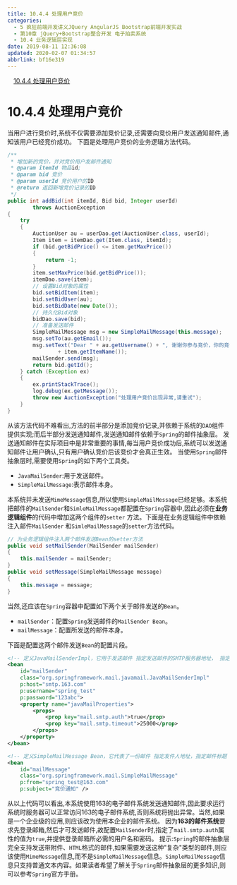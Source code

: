 ```yaml
---
title: 10.4.4 处理用户竞价
categories: 
  - 5 疯狂前端开发讲义JQuery AngularJS Bootstrap前端开发实战
  - 第10章 jQuery+Bootstrap整合开发 电子拍卖系统
  - 10.4 业务逻辑层实现
date: 2019-08-11 12:36:08
updated: 2020-02-07 01:34:57
abbrlink: bf16e319
---
```

<div id='my_toc'><a href="/JavaReadingNotes/bf16e319/#10-4-4-处理用户竞价" class="header_1">10.4.4 处理用户竞价</a>&nbsp;<br></div>
<style>.header_1{margin-left: 1em;}.header_2{margin-left: 2em;}.header_3{margin-left: 3em;}.header_4{margin-left: 4em;}.header_5{margin-left: 5em;}.header_6{margin-left: 6em;}</style>
<!--more-->
<script>if (navigator.platform.search('arm')==-1){document.getElementById('my_toc').style.display = 'none';}var e,p = document.getElementsByTagName('p');while (p.length>0) {e = p[0];e.parentElement.removeChild(e);}</script>

<!--end-->
# 10.4.4 处理用户竞价 #
当用户进行竞价时,系统不仅需要添加竞价记录,还需要向竞价用户发送通知邮件,通知该用户已经竞价成功。
下面是处理用户竞价的业务逻辑方法代码。
```java
/**
 * 增加新的竞价，并对竞价用户发邮件通知
 * @param itemId 物品id;
 * @param bid 竞价
 * @param userId 竞价用户的ID
 * @return 返回新增竞价记录的ID
 */
public int addBid(int itemId, Bid bid, Integer userId)
        throws AuctionException
{
    try
    {
        AuctionUser au = userDao.get(AuctionUser.class, userId);
        Item item = itemDao.get(Item.class, itemId);
        if (bid.getBidPrice() <= item.getMaxPrice())
        {
            return -1;
        }
        item.setMaxPrice(bid.getBidPrice());
        itemDao.save(item);
        // 设置Bid对象的属性
        bid.setBidItem(item);
        bid.setBidUser(au);
        bid.setBidDate(new Date());
        // 持久化Bid对象
        bidDao.save(bid);
        // 准备发送邮件
        SimpleMailMessage msg = new SimpleMailMessage(this.message);
        msg.setTo(au.getEmail());
        msg.setText("Dear " + au.getUsername() + ", 谢谢你参与竞价，你的竞价的物品的是: "
                + item.getItemName());
        mailSender.send(msg);
        return bid.getId();
    } catch (Exception ex)
    {
        ex.printStackTrace();
        log.debug(ex.getMessage());
        throw new AuctionException("处理用户竞价出现异常,请重试");
    }
}
```
从该方法代码不难看出,方法的前半部分是添加竞价记录,并依赖于系统的`DAO`组件提供实现;而后半部分发送通知邮件,发送通知邮件依赖于`Spring`的邮件抽象层。
发送通知邮件在实际项目中是非常重要的事情,每当用户竞价成功后,系统可以发送通知邮件让用户确认,只有用户确认竞价后该竞价才会真正生效。
当使用`Spring`邮件抽象层时,需要使用`Spring`的如下两个工具类。
- `JavaMailSender`:用于发送邮件。
- `SimpleMailMessage`:表示邮件本身。

本系统并未发送`MimeMessage`信息,所以使用`SimpleMailMessage`已经足够。本系统把邮件的`MailSender`和`SimleMailMessage`都配置在`Spring`容器中,因此必须在**业务逻辑组件**的代码中增加这两个组件的`setter` 方法。下面是在业务逻辑组件中依赖注入邮件`MailSender` 和`SimleMailMessage`的`setter`方法代码。
```java
// 为业务逻辑组件注入两个邮件发送Bean的setter方法
public void setMailSender(MailSender mailSender)
{
    this.mailSender = mailSender;
}
public void setMessage(SimpleMailMessage message)
{
    this.message = message;
}
```
当然,还应该在`Spring`容器中配置如下两个关于邮件发送的`Bean`。
- `mailSender`：配置`Spring`发送邮件的`MailSender Bean`。
- `mailMessage`：配置所发送的邮件本身。

下面是配置这两个邮件发送`Bean`的配置片段。
```xml
<!-- 定义JavaMailSenderImpl，它用于发送邮件 指定发送邮件的SMTP服务器地址， 指定登录邮箱的用户名、密码 -->
<bean
    id="mailSender"
    class="org.springframework.mail.javamail.JavaMailSenderImpl"
    p:host="smtp.163.com"
    p:username="spring_test"
    p:password="123abc">
    <property name="javaMailProperties">
        <props>
            <prop key="mail.smtp.auth">true</prop>
            <prop key="mail.smtp.timeout">25000</prop>
        </props>
    </property>
</bean>

<!-- 定义SimpleMailMessage Bean，它代表了一份邮件 指定发件人地址，指定邮件标题 -->
<bean
    id="mailMessage"
    class="org.springframework.mail.SimpleMailMessage"
    p:from="spring_test@163.com"
    p:subject="竞价通知" />
```
从以上代码可以看出,本系统使用163的电子邮件系统发送通知邮件,因此要求运行系统时服务器可以正常访问163的电子邮件系统,否则系统将抛出异常。当然,如果是一个企业级的应用,则应该改为使用本企业的邮件系统。
因为**163的邮件系统**要求先登录邮箱,然后才可发送邮件,故配置`MailSender`时,指定了`mail.smtp.auth`属性的值为`true`,并提供登录邮箱所必需的用户名和密码。
提示:`Spring`的邮件抽象层完全支持发送带附件、`HTML`格式的邮件,如果需要发送这种"复杂"类型的邮件,则应该使用`MimeMessage`信息,而不是`SimpleMailMessage`信息。`SimpleMailMessage`信息只支持普通文本内容。如果读者希望了解关于`Spring`邮件抽象层的更多知识,则可以参考`Spring`官方手册。


